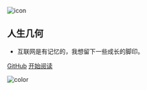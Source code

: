 ![icon](https://cdn.jsdelivr.net/gh/wugenqiang/StaticRepo/images/icon.png)

## 人生几何

- 互联网是有记忆的，我想留下一些成长的脚印。


[GitHub](https://github.com/RenshengJi)
[开始阅读](README.md)



<!-- 背景色 -->
![color](#fff)



